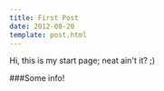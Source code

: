 ```yaml
---
title: First Post
date: 2012-08-20
template: post.html
---
```


Hi, this is my start page; neat ain't it? ;)

###Some info!
